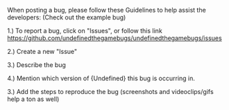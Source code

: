 When posting a bug, please follow these Guidelines to help assist the developers: (Check out the example bug)


1.) To report a bug, click on "Issues", or follow this link https://github.com/undefinedthegamebugs/undefinedthegamebugs/issues

2.) Create a new "Issue"

3.) Describe the bug

4.) Mention which version of {Undefined} this bug is occurring in.

3.) Add the steps to reproduce the bug (screenshots and videoclips/gifs help a ton as well)
